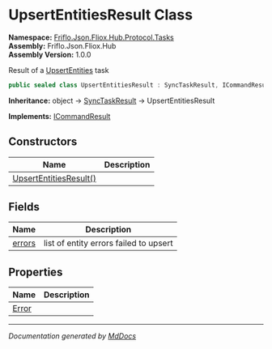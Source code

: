 ﻿<!--  
  <auto-generated>   
    The contents of this file were generated by a tool.  
    Changes to this file may be list if the file is regenerated  
  </auto-generated>   
-->

# UpsertEntitiesResult Class

**Namespace:** [Friflo.Json.Fliox.Hub.Protocol.Tasks](../index.md)  
**Assembly:** Friflo.Json.Fliox.Hub  
**Assembly Version:** 1.0.0

Result of a [UpsertEntities](../UpsertEntities/index.md) task

```csharp
public sealed class UpsertEntitiesResult : SyncTaskResult, ICommandResult
```

**Inheritance:** object → [SyncTaskResult](../SyncTaskResult/index.md) → UpsertEntitiesResult

**Implements:** [ICommandResult](../../Models/ICommandResult/index.md)

## Constructors

| Name                                            | Description |
| ----------------------------------------------- | ----------- |
| [UpsertEntitiesResult()](constructors/index.md) |             |

## Fields

| Name                       | Description                            |
| -------------------------- | -------------------------------------- |
| [errors](fields/errors.md) | list of entity errors failed to upsert |

## Properties

| Name                         | Description |
| ---------------------------- | ----------- |
| [Error](properties/Error.md) |             |

___

*Documentation generated by [MdDocs](https://github.com/ap0llo/mddocs)*
